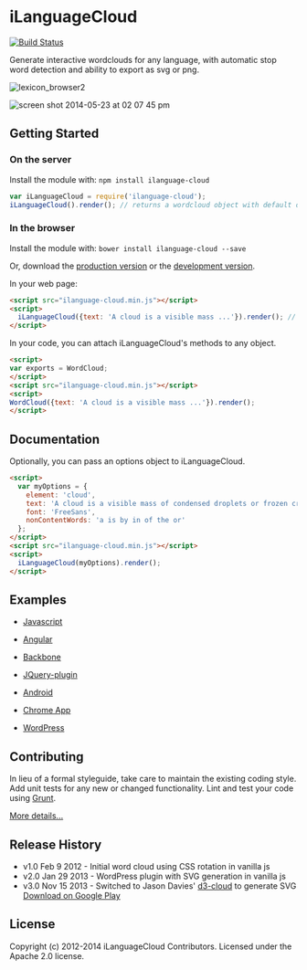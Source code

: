 # iLanguageCloud

[![Build Status](https://travis-ci.org/iLanguage/iLanguageCloud.png)](https://travis-ci.org/iLanguage/iLanguageCloud)

Generate interactive wordclouds for any language, with automatic stop word detection and ability to export as svg or png.


![lexicon_browser2](https://cloud.githubusercontent.com/assets/196199/6282934/6bc5fb10-b90f-11e4-8e4c-8fb9bbf0799f.png)

![screen shot 2014-05-23 at 02 07 45 pm](https://cloud.githubusercontent.com/assets/196199/3065420/31f27b7c-e262-11e3-9208-f5c58ca7177a.png)


## Getting Started
### On the server
Install the module with: `npm install ilanguage-cloud`

```javascript
var iLanguageCloud = require('ilanguage-cloud');
iLanguageCloud().render(); // returns a wordcloud object with default options
```

### In the browser

Install the module with: `bower install ilanguage-cloud --save`

Or, download the [production version][min] or the [development version][max].

[min]: https://raw.github.com/iLanguage/iLanguageCloud/master/dist/ilanguage-cloud.min.js
[max]: https://raw.github.com/iLanguage/iLanguageCloud/master/dist/ilanguage-cloud.js

In your web page:

```html
<script src="ilanguage-cloud.min.js"></script>
<script>
  iLanguageCloud({text: 'A cloud is a visible mass ...'}).render(); // renders the text as a cloud to a div id="cloud" if exists
</script>
```

In your code, you can attach iLanguageCloud's methods to any object.

```html
<script>
var exports = WordCloud;
</script>
<script src="ilanguage-cloud.min.js"></script>
<script>
WordCloud({text: 'A cloud is a visible mass ...'}).render();
</script>
```


## Documentation

Optionally, you can pass an options object to iLanguageCloud.

```html
<script>
  var myOptions = {
    element: 'cloud',
    text: 'A cloud is a visible mass of condensed droplets or frozen crystals suspended in the atmosphere.',
    font: 'FreeSans',
    nonContentWords: 'a is by in of the or'
  };
</script>
<script src="ilanguage-cloud.min.js"></script>
<script>
  iLanguageCloud(myOptions).render();
</script>
```

## Examples

* [Javascript](samples/vanilla) 
* [Angular](samples/angular) 
* [Backbone](samples/backbone) 
* [JQuery-plugin](samples/jquery_plugin) 

* [Android](https://github.com/iLanguage/iLanguageCloudAndroid) 
* [Chrome App](https://github.com/iLanguage/iLanguageCloudChrome) 
* [WordPress](https://github.com/iLanguage/iLanguageCloudWordPress) 


## Contributing
In lieu of a formal styleguide, take care to maintain the existing coding style. Add unit tests for any new or changed functionality. Lint and test your code using [Grunt](http://gruntjs.com/).

[More details...](CONTRIBUTING.md)

## Release History

* v1.0 Feb 9 2012 - Initial word cloud using CSS rotation in vanilla js
* v2.0 Jan 29 2013 - WordPress plugin with SVG generation in vanilla js
* v3.0 Nov 15 2013 - Switched to Jason Davies' [d3-cloud](https://github.com/iLanguage/d3-cloud) to generate SVG 
[Download on Google Play](https://play.google.com/store/apps/details?id=ca.ilanguage.ilanguagecloud)

## License
 
Copyright (c) 2012-2014 iLanguageCloud Contributors. Licensed under the Apache 2.0 license.
